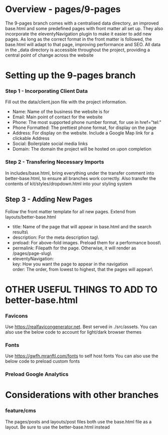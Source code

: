 # Overview - pages/9-pages

The 9-pages branch comes with a centralised data directory, an improved base.html and some predefined pages with front
matter all set up. They also incorporate the eleventyNavigation plugin to make it easier to add new pages. As long as
the correct format in the front matter is followed, the base.html will adapt to that page, improving performance and
SEO. All data in the \_data directory is accessible throughout the project, providing a central point of change across
the website

<!--  -->

# Setting up the 9-pages branch

### Step 1 - Incorporating Client Data

Fill out the data/client.json file with the project information.

- Name: Name of the business the website is for
- Email: Main point of contact for the website
- Phone: The most supported phone number format, for use in href="tel:"
- Phone Formatted: The prettiest phone format, for display on the page
- Address: For display on the website. Include a Google Map link for a clickable Address
- Social: Boilerplate social media links
- Domain: The domain the project will be hosted on upon completion

### Step 2 - Transfering Necessary Imports

In includes/base.html, bring everything under the transfer comment into better-base.html, to ensure all branches work
correctly. Also transfer the contents of kit/styles/dropdown.html into your styling system

## Step 3 - Adding New Pages

Follow the front matter template for all new pages. Extend from layouts/better-base.html

- title: Name of the page that will appear in base.html and the search results\
- description: For the meta description tag\
- preload: For above-fold images. Preload them for a performance boost\
- permalink: Filepath for the page. Otherwise, it will render as /pages/page-slug\
- eleventyNavigation:\
  key: How you want the page to appear in the navigation\
  order: The order, from lowest to highest, that the pages will appear\

<!--  -->

# OTHER USEFUL THINGS TO ADD TO better-base.html

### Favicons

Use https://realfavicongenerator.net. Best served in ./src/assets. You can also use the below code to account for
light/dark browser themes

<link rel="icon" type="image/png" href="/assets/favicons/favicon-light-16x16.png" sizes="16x16" media="(prefers-color-scheme: light)" />
<link rel="icon" type="image/png" href="/assets/favicons/favicon-light-32x32.png" sizes="32x32" media="(prefers-color-scheme: light)" />
<link rel="icon" type="image/png" href="/assets/favicons/favicon-dark-16x16.png" sizes="16x16" media="(prefers-color-scheme: dark)" />
<link rel="icon" type="image/png" href="/assets/favicons/favicon-dark-32x32.png" sizes="32x32" media="(prefers-color-scheme: dark)" />

### Fonts

Use https://gwfh.mranftl.com/fonts to self host fonts You can also use the below code to preload custom fonts

<link rel="preload" as="font" type="font/woff2" href="fonts/roboto-v29-latin-regular.woff2" crossorigin/>
<link rel="preload" as="font" type="font/woff2" href="fonts/roboto-v29-latin-700.woff2" crossorigin/>

### Preload Google Analytics

<link href="https://www.googletagmanager.com/gtag/js?id=YOUR-ID-HERE" rel="preload" as="script" />

<!--  -->

# Considerations with other branches

### feature/cms

The pages/posts and layouts/post files both use the base.html file as a layout. Be sure to use the better-base.html
instead
